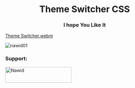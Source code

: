 <h1 align="center">Theme Switcher CSS</h1>
<h3 align="center">I hope You Like It </h3>

[Theme Switcher.webm](https://github.com/Nawid01/Theme-Switcher-CSS/assets/146708733/88ec6713-5632-4efb-be4e-b34fcafe1eca)

<p align="left"> <img src="https://komarev.com/ghpvc/?username=nawid01&label=Profile%20views&color=0e75b6&style=flat" alt="nawid01" /> </p>


<h3 align="left">Support:</h3>
<p><a href="https://www.buymeacoffee.com/Nawid"> <img align="left" src="https://cdn.buymeacoffee.com/buttons/v2/default-yellow.png" height="50" width="210" alt="Nawid" /></a></p><br><br>
